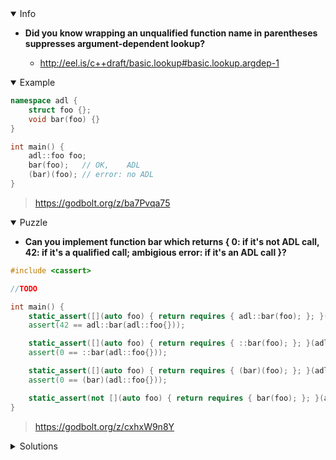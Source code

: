 <details open><summary>Info</summary><p>

* **Did you know wrapping an unqualified function name in parentheses suppresses argument-dependent lookup?**

  * http://eel.is/c++draft/basic.lookup#basic.lookup.argdep-1

</p></details><details open><summary>Example</summary><p>

```cpp
namespace adl {
    struct foo {};
    void bar(foo) {}
}

int main() {
    adl::foo foo;
    bar(foo);   // OK,    ADL
    (bar)(foo); // error: no ADL
}
```

> https://godbolt.org/z/ba7Pvqa75

</p></details><details open><summary>Puzzle</summary><p>

* **Can you implement function bar which returns { 0: if it's not ADL call, 42: if it's a qualified call; ambigious error: if it's an ADL call }?**

```cpp
#include <cassert>

//TODO

int main() {
    static_assert([](auto foo) { return requires { adl::bar(foo); }; }(adl::foo{}));
    assert(42 == adl::bar(adl::foo{}));

    static_assert([](auto foo) { return requires { ::bar(foo); }; }(adl::foo{}));
    assert(0 == ::bar(adl::foo{}));

    static_assert([](auto foo) { return requires { (bar)(foo); }; }(adl::foo{}));
    assert(0 == (bar)(adl::foo{}));

    static_assert(not [](auto foo) { return requires { bar(foo); }; }(adl::foo{}));
}
```

> https://godbolt.org/z/cxhxW9n8Y

</p></details><details><summary>Solutions</summary><p>

```cpp
namespace adl {
    struct foo {};
    constexpr auto bar(foo) -> int { return 42; }
}

constexpr auto bar(adl::foo) -> int { return 0; }
```

> https://godbolt.org/z/MPTfK7sKq
 
```cpp
namespace adl {

struct foo {};
[[nodiscard]] constexpr auto bar(const foo) noexcept -> int { return 42; }

}  // namespace adl

[[nodiscard]] constexpr auto bar(const adl::foo) noexcept -> int { return 0; }
```
 
> https://godbolt.org/z/73YbYorj3
